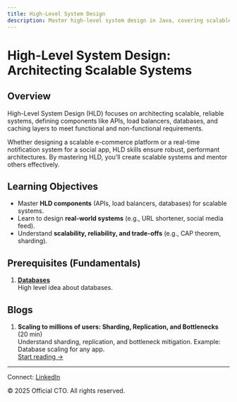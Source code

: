 ```yaml
---
title: High-Level System Design
description: Master high-level system design in Java, covering scalable architectures, components, and trade-offs with comprehensive blogs to build robust systems for better software engineering.
---
```


# High-Level System Design: Architecting Scalable Systems

## Overview
High-Level System Design (HLD) focuses on architecting scalable, reliable systems, defining components like APIs, load balancers, databases, and caching layers to meet functional and non-functional requirements. 
<!-- This section’s **38 lessons** cover foundational concepts, 25 real-world system design problems, and advanced topics like distributed systems and trade-offs, equipping you to excel in FAANG interviews.  -->
Whether designing a scalable e-commerce platform or a real-time notification system for a social app, HLD skills ensure robust, performant architectures. By mastering HLD, you’ll create scalable systems and mentor others effectively.

<!-- Inspired by *Clean Architecture*, *Designing Data-Intensive Applications*, and *System Design Interview*, this section emphasizes practical Java applications, covering essential concepts for professional system design. Each lesson includes real-world examples, diagrams, and practice exercises to advance your skills in the *Official CTO* journey to becoming a better engineer. -->

## Learning Objectives
- Master **HLD components** (APIs, load balancers, databases) for scalable systems.
- Learn to design **real-world systems** (e.g., URL shortener, social media feed).
- Understand **scalability, reliability, and trade-offs** (e.g., CAP theorem, sharding).
<!-- - Apply **OOP principles** (Section 2, Lecture 1), **design patterns** (Section 3), and **design principles** (Section 4) to HLD.
- Design robust Java systems with clean code practices (Section 9). -->

## Prerequisites (Fundamentals)
1. **[Databases](/sections/database/)**  
   High level idea about databases.

## Blogs
<!-- 1. **HLD Basics: Components and Diagrams** (15 min)  
   Explore core HLD components (APIs, load balancers, databases) and diagram notation. Example: E-commerce system architecture.  
   [Start Lesson →](/sections/hld/hld-basics)

2. **Functional vs. Non-Functional Requirements** (20 min)  
   Learn to identify functional (features) and non-functional (scalability, reliability) requirements. Example: Social app requirements.  
   [Start Lesson →](/sections/hld/functional-non-functional) -->

1. **Scaling to millions of users: Sharding, Replication, and Bottlenecks** (20 min)  
   Understand sharding, replication, and bottleneck mitigation. Example: Database scaling for any app.  
   [Start reading →](/sections/hld/scaling-to-millions-users)
<!-- 
4. **Security and Performance in HLD** (20 min)  
   Address security (auth) and performance (caching, latency). Example: Secure payment system design.  
   [Start Lesson →](/sections/hld/security-performance)

5. **Advanced Topics: Distributed Systems and Trade-Offs** (20 min)  
   Explore distributed systems and trade-offs (e.g., CAP theorem). Example: Distributed logging system.  
   [Start Lesson →](/sections/hld/distributed-systems)

6. **Design a URL Shortener (e.g., TinyURL)** (25 min)  
   Design a URL shortening service with hashing and collision handling.  
   [Start Lesson →](/sections/hld/url-shortener)

7. **Design a Pastebin/Code Sharing Service** (25 min)  
   Architect a code-sharing service with storage and expiration.  
   [Start Lesson →](/sections/hld/pastebin)

8. **Design a Web Crawler/Search Engine Crawler** (25 min)  
   Build a web crawler with BFS and politeness policies.  
   [Start Lesson →](/sections/hld/web-crawler)

9. **Design Twitter/X Feed System** (25 min)  
   Design a social media feed with timeline and fanout.  
   [Start Lesson →](/sections/hld/twitter-feed)

10. **Design Instagram/Social Media Photo Sharing** (25 min)  
    Architect a photo-sharing system with feeds and storage.  
    [Start Lesson →](/sections/hld/instagram-sharing)

11. **Design YouTube/Video Streaming Service** (25 min)  
    Build a video streaming system with encoding and CDN.  
    [Start Lesson →](/sections/hld/youtube-streaming)

12. **Design Netflix/Recommendation System** (25 min)  
    Design a recommendation system with personalization.  
    [Start Lesson →](/sections/hld/netflix-recommendation)

13. **Design Uber/Ride-Sharing App** (25 min)  
    Architect a ride-sharing system with geolocation and matching.  
    [Start Lesson →](/sections/hld/uber-ride-sharing)

14. **Design WhatsApp/Messaging App** (25 min)  
    Build a messaging system with real-time delivery and encryption.  
    [Start Lesson →](/sections/hld/whatsapp-messaging)

15. **Design Dropbox/File Storage System** (25 min)  
    Design a file storage system with sync and versioning.  
    [Start Lesson →](/sections/hld/dropbox-storage)

16. **Design an E-commerce Platform (e.g., Amazon)** (25 min)  
    Architect an e-commerce platform with inventory and orders.  
    [Start Lesson →](/sections/hld/ecommerce-platform)

17. **Design a Ticket Booking System (e.g., BookMyShow)** (25 min)  
    Build a ticket booking system with seat locking and payments.  
    [Start Lesson →](/sections/hld/ticket-booking)

18. **Design a Notification System** (25 min)  
    Design a notification system with push and queuing.  
    [Start Lesson →](/sections/hld/notification-system)

19. **Design an API Rate Limiter** (25 min)  
    Architect a rate limiter with token bucket and distributed support.  
    [Start Lesson →](/sections/hld/api-rate-limiter)

20. **Design a Key-Value Store (e.g., Redis)** (25 min)  
    Build a key-value store with consistency and partitioning.  
    [Start Lesson →](/sections/hld/key-value-store)

21. **Design a Search Autocomplete System** (25 min)  
    Design an autocomplete system with trie and ranking.  
    [Start Lesson →](/sections/hld/search-autocomplete)

22. **Design a News Feed Aggregator** (25 min)  
    Architect a news feed aggregator with ranking and personalization.  
    [Start Lesson →](/sections/hld/news-feed-aggregator)

23. **Design a Distributed Cache System** (25 min)  
    Build a distributed cache with eviction and consistency.  
    [Start Lesson →](/sections/hld/distributed-cache)

24. **Design a Leaderboard/Ranking System** (25 min)  
    Design a leaderboard with real-time updates.  
    [Start Lesson →](/sections/hld/leaderboard-system)

25. **Design a Payment Gateway** (25 min)  
    Architect a payment gateway with transactions and security.  
    [Start Lesson →](/sections/hld/payment-gateway)

26. **Design a Content Delivery Network (CDN)** (25 min)  
    Build a CDN with caching and edge servers.  
    [Start Lesson →](/sections/hld/cdn-design)

27. **Design a Logging/Monitoring System** (25 min)  
    Design a logging system with aggregation and alerts.  
    [Start Lesson →](/sections/hld/logging-monitoring)

28. **Design a Social Network Graph (e.g., Friend Recommendations)** (25 min)  
    Architect a social graph with traversal and recommendations.  
    [Start Lesson →](/sections/hld/social-network-graph)

29. **Design an Online Collaborative Editor (e.g., Google Docs)** (25 min)  
    Build a collaborative editor with OT/CRDT.  
    [Start Lesson →](/sections/hld/collaborative-editor)

30. **Design an AI Data Center Telemetry System** (25 min)  
    Design a telemetry system for data center monitoring.  
    [Start Lesson →](/sections/hld/ai-telemetry-system)

31. **Deep Dive: Scaling Databases at 1M Writes/Sec** (25 min)  
    Explore SQL/NoSQL scaling and consistency models. Example: Key-value store scaling.  
    [Start Lesson →](/sections/hld/scaling-databases)

32. **Deep Dive: Consensus Algorithms (Raft/Paxos Basics)** (25 min)  
    Understand leader election and log replication. Example: Consensus in logging.  
    [Start Lesson →](/sections/hld/consensus-algorithms)

33. **Deep Dive: Event-Driven Architecture** (25 min)  
    Explore pub/sub, Kafka, MQTT for high-throughput events. Example: Event-driven notifications.  
    [Start Lesson →](/sections/hld/event-driven-architecture)

34. **Mock HLD Interview: Viewer-Submitted Problem** (30 min)  
    Solve a viewer-submitted HLD problem with trade-offs.  
    [Start Lesson →](/sections/hld/mock-hld-interview)

35. **Common Pitfalls in HLD** (20 min)  
    Address overlooking non-functional requirements.  
    [Start Lesson →](/sections/hld/hld-pitfalls)

36. **Integrating HLD with Cloud/Infra** (20 min)  
    Explore AWS/GCP/OCI integration. Example: Cloud-based e-commerce system.  
    [Start Lesson →](/sections/hld/cloud-infra-integration)

37. **Evolving Designs: From Monolith to Microservices** (25 min)  
    Transition a system from monolith to microservices. Example: E-commerce platform evolution.  
    [Start Lesson →](/sections/hld/monolith-to-microservices)

38. **Capstone: Full HLD Walkthrough with Trade-Offs** (30 min)  
    Design a complete system with trade-offs. Example: Social media platform.  
    [Start Lesson →](/sections/hld/capstone-hld) -->

<!-- ## Start Your Journey
Ready to architect scalable systems with high-level design? Dive into [HLD Basics: Components and Diagrams](/sections/hld/hld-basics) to begin, or explore other [sections](/sections/) to continue your journey as a better software engineer. -->

---
<footer>
  <p>Connect: <a href="https://www.linkedin.com/in/ravi-shankar-a725b0225/">LinkedIn</a></p>
  <p>&copy; 2025 Official CTO. All rights reserved.</p>
</footer>